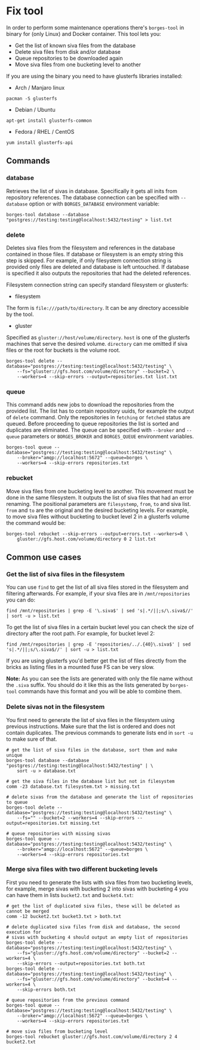 # Fix tool

In order to perform some maintenance operations there's `borges-tool` in binary for (only Linux) and Docker container. This tool lets you:

* Get the list of known siva files from the database
* Delete siva files from disk and/or database
* Queue repositories to be downloaded again
* Move siva files from one bucketing level to another

If you are using the binary you need to have glusterfs libraries installed:

* Arch / Manjaro linux

```
pacman -S glusterfs
```

* Debian / Ubuntu

```
apt-get install glusterfs-common
```

* Fedora / RHEL / CentOS

```
yum install glusterfs-api
```

## Commands

### database

Retrieves the list of sivas in database. Specifically it gets all inits from repository references. The database connection can be specified with `--database` option or with `BORGES_DATABASE` environment variable:

```
borges-tool database --database "postgres://testing:testing@localhost:5432/testing" > list.txt
```

### delete

Deletes siva files from the filesystem and references in the database contained in those files. If database or filesystem is an empty string this step is skipped. For example, if only filesystem connection string is provided only files are deleted and database is left untouched. If database is specified it also outputs the repositories that had the deleted references.

Filesystem connection string can specify standard filesystem or glusterfs:

* filesystem

The form is `file:///path/to/directory`. It can be any directory accessible by the tool.

* gluster

Specified as `gluster://host/volume/directory`. `host` is one of the glusterfs machines that serve the desired volume. `directory` can me omitted if siva files or the root for buckets is the volume root.


```
borges-tool delete --database="postgres://testing:testing@localhost:5432/testing" \
    --fs="gluster://gfs.host.com/volume/directory" --bucket=2 \
    --workers=4 --skip-errors --output=repositories.txt list.txt
```

### queue

This command adds new jobs to download the repositories from the provided list. The list has to contain repository uuids, for example the output of `delete` command. Only the repositories in `fetching` or `fetched` status are queued. Before proceeding to queue repositories the list is sorted and duplicates are eliminated. The queue can be specified with `--broker` and `--queue` parameters or `BORGES_BROKER` and `BORGES_QUEUE` environment variables.

```
borges-tool queue --database="postgres://testing:testing@localhost:5432/testing" \
    --broker="amqp://localhost:5672" --queue=borges \
    --workers=4 --skip-errors repositories.txt
```

### rebucket

Move siva files from one bucketing level to another. This movement must be done in the same filesystem. It outputs the list of siva files that had an error renaming. The positional parameters are `filesystemp`, `from`, `to` and siva list. `from` and `to` are the original and the desired bucketing levels. For example, to move siva files without bucketing to bucket level 2 in a glusterfs volume the command would be:

```
borges-tool rebucket --skip-errors --output=errors.txt --workers=8 \
    gluster://gfs.host.com/volume/directory 0 2 list.txt
```

## Common use cases

### Get the list of siva files in the filesystem

You can use `find` to get the list of all siva files stored in the filesystem and filtering afterwards. For example, if your siva files are in `/mnt/repositories` you can do:

```
find /mnt/repositories | grep -E '\.siva$' | sed 's|.*/||;s/\.siva$//' | sort -u > list.txt
```

To get the list of siva files in a certain bucket level you can check the size of directory after the root path. For example, for bucket level 2:

```
find /mnt/repositories | grep -E 'repositories/../.{40}\.siva$' | sed 's|.*/||;s/\.siva$//' | sort -u > list.txt
```

If you are using glusterfs you'd better get the list of files directly from the bricks as listing files in a mounted fuse FS can be very slow.

**Note:** As you can see the lists are generated with only the file name without the `.siva` suffix. You should do it like this as the lists generated by `borges-tool` commands have this format and you will be able to combine them.

### Delete sivas not in the filesystem

You first need to generate the list of siva files in the filesystem using previous instructions. Make sure that the list is ordered and does not contain duplicates. The previous commands to generate lists end in `sort -u` to make sure of that.

```
# get the list of siva files in the database, sort them and make unique
borges-tool database --database "postgres://testing:testing@localhost:5432/testing" | \
    sort -u > database.txt

# get the siva files in the database list but not in filesystem
comm -23 database.txt filesystem.txt > missing.txt

# delete sivas from the database and generate the list of repositories to queue
borges-tool delete --database="postgres://testing:testing@localhost:5432/testing" \
    --fs="" --bucket=2 --workers=4 --skip-errors --output=repositories.txt missing.txt

# queue repositories with missing sivas
borges-tool queue --database="postgres://testing:testing@localhost:5432/testing" \
    --broker="amqp://localhost:5672" --queue=borges \
    --workers=4 --skip-errors repositories.txt
```

### Merge siva files with two different bucketing levels

First you need to generate the lists with siva files from two bucketing levels, for example, merge sivas with bucketing 2 into sivas with bucketing 4 you can have them in lists `bucket2.txt` and `bucket4.txt`:

```
# get the list of duplicated siva files, these will be deleted as cannot be merged
comm -12 bucket2.txt bucket3.txt > both.txt

# delete duplicated siva files from disk and database, the second execution for
# sivas with bucketing 4 should output an empty list of repositories
borges-tool delete --database="postgres://testing:testing@localhost:5432/testing" \
    --fs="gluster://gfs.host.com/volume/directory" --bucket=2 --workers=4 \
    --skip-errors --output=repositories.txt both.txt
borges-tool delete --database="postgres://testing:testing@localhost:5432/testing" \
    --fs="gluster://gfs.host.com/volume/directory" --bucket=4 --workers=4 \
    --skip-errors both.txt

# queue repositories from the previous command
borges-tool queue --database="postgres://testing:testing@localhost:5432/testing" \
    --broker="amqp://localhost:5672" --queue=borges \
    --workers=4 --skip-errors repositories.txt

# move siva files from bucketing level
borges-tool rebucket gluster://gfs.host.com/volume/directory 2 4 bucket2.txt
```

